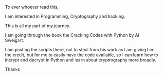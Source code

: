To ever whoever read this,

I am interested in Programming, Cryptography and hacking. 

This is all my part of my journey. 

I am going through the book the Cracking Codes with Python by Al Sweigart.

I am posting the scripts there, not to steal from his work as I am giving him the credit, but for me to easily have the code available, so I can learn how to 
incrypt and decrypt in Python and learn about cryptrography more broadly. 

Thanks
